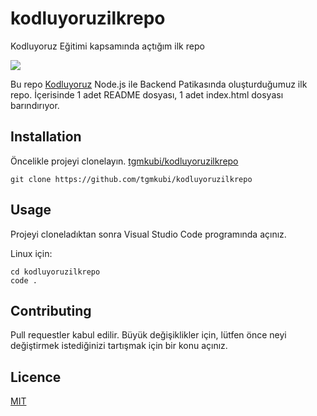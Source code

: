 # kodluyoruzilkrepo

Kodluyoruz Eğitimi kapsamında açtığım ilk repo

![]("https://raw.githubusercontent.com/tgmkubi/kodluyoruzilkrepo/main/kodluyoruzilkrepo.png")

Bu repo [Kodluyoruz]("https://kodluyoruz.org/") Node.js ile Backend Patikasında oluşturduğumuz ilk repo. İçerisinde 1 adet README dosyası, 1 adet index.html dosyası barındırıyor.

## Installation

Öncelikle projeyi clonelayın. [tgmkubi/kodluyoruzilkrepo]("https://github.com/tgmkubi/kodluyoruzilkrepo")

`git clone https://github.com/tgmkubi/kodluyoruzilkrepo`

## Usage

Projeyi cloneladıktan sonra Visual Studio Code programında açınız.

Linux için:

```
cd kodluyoruzilkrepo
code .
```

## Contributing

Pull requestler kabul edilir. Büyük değişiklikler için, lütfen önce neyi değiştirmek istediğinizi tartışmak için bir konu açınız.

## Licence

[MIT]("https://github.com/tgmkubi/kodluyoruzilkrepo?tab=MIT-1-ov-file")
